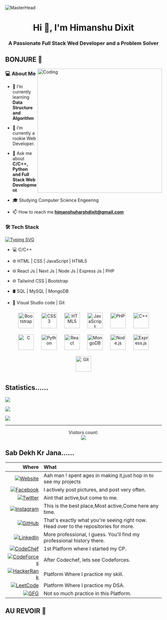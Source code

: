 ![MasterHead](https://coder.com/og-image.png)
<h1 align="center">Hi 👋, I'm Himanshu Dixit</h1>
<h3 align="center">A Passionate Full Stack Wed Developer and a Problem Solver</h3>
<h2>BONJURE 👋</h2>
<img align="right" alt="Coding" width="400" src="https://media1.giphy.com/media/RbDKaczqWovIugyJmW/200.gif">
<h3> 💻 About Me </h3>

- 🌱 I’m currently learning **Data Structure and Algorithm**

- 🔭 I’m currently a rookie Web Developer.

- 💬 Ask me about **C/C++, Python and Full Stack Web Development**

- 🎓 Studying Computer Science Engeering

- 📫 How to reach me **himanshuharshdixit@gmail.com**

<h3>🛠 Tech Stack</h3>

[![Typing SVG](https://readme-typing-svg.herokuapp.com?font=anthon&size=26&duration=5002&color=D32EFF&lines=C%2FC%2B%2B;HTML+%7C+CSS+%7C+JavaScript;MySQL+%7C+SQL+%7C+MongoDB;TailwindCSS+%7C+Bootstrap;React+%7C+NextJS+%7C+NodeJs;Visual+Studio+code+%7C+Git)](https://git.io/typing-svg)
- 💻 C/C++

- 🌐 HTML | CSS | JavaScript | HTML5
  
- 🌐 React Js | Next Js | Node Js | Express Js | PHP
  
- 🌐 Tailwind CSS | Bootstrap

- 🛢 SQL | MySQL | MongoDB

- 🔧 Visual Studio code | Git

<div align="center">  
<a href="https://getbootstrap.com/docs/3.4/javascript/" target="_blank"><img style="margin: 10px" src="https://profilinator.rishav.dev/skills-assets/bootstrap-plain.svg" alt="Bootstrap" height="50" /></a>  
<a href="https://www.w3schools.com/css/" target="_blank"><img style="margin: 10px" src="https://profilinator.rishav.dev/skills-assets/css3-original-wordmark.svg" alt="CSS3" height="50" /></a>  
<a href="https://en.wikipedia.org/wiki/HTML5" target="_blank"><img style="margin: 10px" src="https://profilinator.rishav.dev/skills-assets/html5-original-wordmark.svg" alt="HTML5" height="50" /></a>  
<a href="https://www.javascript.com/" target="_blank"><img style="margin: 10px" src="https://profilinator.rishav.dev/skills-assets/javascript-original.svg" alt="JavaScript" height="50" /></a>  
<a href="https://www.php.net/" target="_blank"><img style="margin: 10px" src="https://profilinator.rishav.dev/skills-assets/php-original.svg" alt="PHP" height="50" /></a> 
<a href="https://www.cplusplus.com/" target="_blank"><img style="margin: 10px" src="https://profilinator.rishav.dev/skills-assets/cplusplus-original.svg" alt="C++" height="50" /></a>  
<a href="https://www.c.com/" target="_blank"><img style="margin: 10px" src="https://profilinator.rishav.dev/skills-assets/c-original.svg" alt="C" height="50" /></a> 
<a href="https://www.python.com/" target="_blank"><img style="margin: 10px" src="https://profilinator.rishav.dev/skills-assets/python-original.svg" alt="Python" height="50" /></a> 
 <a href="https://reactjs.org/" target="_blank"><img style="margin: 10px" src="https://profilinator.rishav.dev/skills-assets/react-original-wordmark.svg" alt="React" height="50" /></a> 
 <a href="https://www.mongodb.com/" target="_blank"><img style="margin: 10px" src="https://profilinator.rishav.dev/skills-assets/mongodb-original-wordmark.svg" alt="MongoDB" height="50" /></a>  
 <a href="https://nodejs.org/" target="_blank"><img style="margin: 10px" src="https://profilinator.rishav.dev/skills-assets/nodejs-original-wordmark.svg" alt="Node.js" height="50" /></a>  
 <a href="https://expressjs.com/" target="_blank"><img style="margin: 10px" src="https://profilinator.rishav.dev/skills-assets/express-original-wordmark.svg" alt="Express.js" height="50" /></a>  
 <a href="https://github.com/" target="_blank"><img style="margin: 10px" src="https://profilinator.rishav.dev/skills-assets/git-scm-icon.svg" alt="Git" height="50" /></a>  
</div>

<h2 align="left">Statistics......</h2>

<img align="center" src="https://github-readme-stats.vercel.app/api/top-langs?username=TheHimanshuDixit&count_private=true&theme=algolia" >

<p><img align="center" src="https://github-readme-stats.vercel.app/api?username=thehimanshudixit&count_private=true&theme=algolia&show_icons=true&hide=issues" /></p>

<p><img align="center" src="https://github-readme-streak-stats.herokuapp.com/?user=thehimanshudixit&theme=github-dark&hide_border=true&count_private=true&date_format=j%20M%5B%20Y%5D" /></p><hr>
<p align="center"> Visitors count:<br><img src="https://profile-counter.glitch.me/thehimanshudixit/count.svg" /></p>

<h2 align="left">Sab Dekh Kr Jana......</h2>

| Where | What |
|-:|:-| 
| [![Website](https://img.shields.io/badge/Website-593D88?style=for-the-badge&logo=Google%20Earth&logoColor=white)](https://himanshuportfolio.onrender.com/) | Aah man ! spent ages in making it,just hop in to see my projects |
| [![Facebook](https://img.shields.io/badge/Facebook-1877F2?style=for-the-badge&logo=facebook&logoColor=white)](https://www.facebook.com/himanshu.dixit.3956) | I actively post pictures, and post very often. |
| [![Twitter](https://img.shields.io/badge/Twitter-1DA1F2?style=for-the-badge&logo=twitter&logoColor=white)](https://twitter.com/himansh95960729) | Aint that active,but come to me. |
| [![Instagram](https://img.shields.io/badge/Instagram-F60023?style=for-the-badge&logo=instagram&logoColor=white)](https://www.instagram.com/dhimanshu_02/) |This is the best place,Most active,Come here any time. |
| [![GitHub](https://img.shields.io/badge/-Github-181717?style=for-the-badge&logo=Github&logoColor=white)](https://github.com/TheHimanshuDixit) | That's exactly what you're seeing right now. Head over to the repositories for more. |
| [![LinkedIn](https://img.shields.io/badge/LinkedIn-0077B5?style=for-the-badge&logo=linkedin&logoColor=white)](https://linkedin.com/in/himanshu-dixit-009hd) | More professional, I guess. You'll find my professional history there. |
| [![CodeChef](https://img.shields.io/badge/CodeChef-%2336465D.svg?&style=for-the-badge&logo=codechef&logoColor=white)](https://www.codechef.com/users/diggi_coder02) | 1st Platform where I started my CP. |
| [![CodeForces](https://img.shields.io/badge/CodeForces-F60023?style=for-the-badge&logo=codeforces&logoColor=white)](https://codeforces.com/profile/himanshu_d) | After Codechef, lets see Codeforces. |
| [![HackerRank](https://img.shields.io/badge/-HackerRank-181717?style=for-the-badge&logo=hackerank&logoColor=white)](https://www.hackerrank.com/himanshuharshdi1) | Platform Where I practice my skill. |
| [![LeetCode](https://img.shields.io/badge/LeetCode-FFA500?style=for-the-badge&logo=leetcode&logoColor=white)](https://www.leetcode.com/diggi_coder02) | Platform Where I practice my DSA. |
| [![GFG](https://img.shields.io/badge/GFG-00FF00?style=for-the-badge&logo=gfg&logoColor=white)](https://auth.geeksforgeeks.org/user/himanshuharshdixit) | Not so much practice in this Platform. |



<h2>AU REVOIR 👋</h2>

